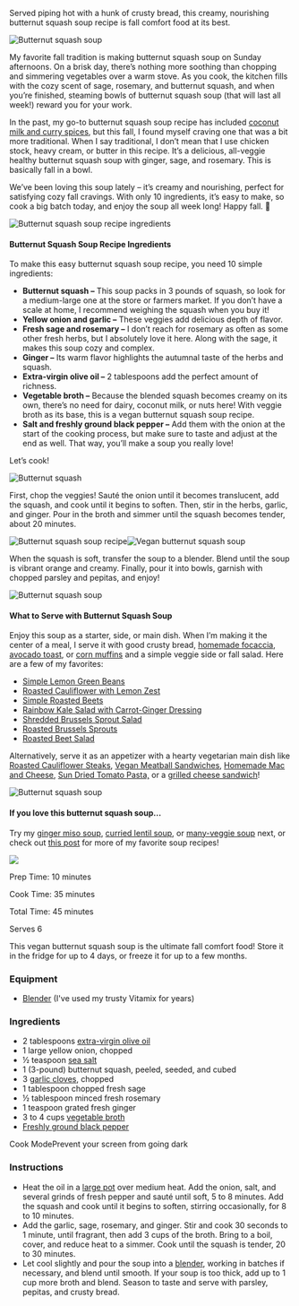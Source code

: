 Served piping hot with a hunk of crusty bread, this creamy, nourishing butternut
squash soup recipe is fall comfort food at its best.

![Butternut squash soup](Butternut%20Squash%20Soup%20Recipe%20-%20Love%20and%20Lemons/butternut-squash-soup.jpg 'Butternut Squash Soup')

My favorite fall tradition is making butternut squash soup on Sunday afternoons.
On a brisk day, there’s nothing more soothing than chopping and simmering
vegetables over a warm stove. As you cook, the kitchen fills with the cozy scent
of sage, rosemary, and butternut squash, and when you’re finished, steaming
bowls of butternut squash soup (that will last all week!) reward you for your
work.

In the past, my go-to butternut squash soup recipe has included
[coconut milk and curry spices](https://www.loveandlemons.com/red-curry-kuri-squash-soup/),
but this fall, I found myself craving one that was a bit more traditional. When
I say traditional, I don’t mean that I use chicken stock, heavy cream, or butter
in this recipe. It’s a delicious, all-veggie healthy butternut squash soup with
ginger, sage, and rosemary. This is basically fall in a bowl.

We’ve been loving this soup lately – it’s creamy and nourishing, perfect for
satisfying cozy fall cravings. With only 10 ingredients, it’s easy to make, so
cook a big batch today, and enjoy the soup all week long! Happy fall. 🙂

![Butternut squash soup recipe ingredients](Butternut%20Squash%20Soup%20Recipe%20-%20Love%20and%20Lemons/image.svg+xml 'Butternut Squash Soup')

#### Butternut Squash Soup Recipe Ingredients

To make this easy butternut squash soup recipe, you need 10 simple ingredients:

- **Butternut squash –** This soup packs in 3 pounds of squash, so look for a
  medium-large one at the store or farmers market. If you don’t have a scale at
  home, I recommend weighing the squash when you buy it!
- **Yellow onion and garlic –** These veggies add delicious depth of flavor.
- **Fresh sage and rosemary –** I don’t reach for rosemary as often as some
  other fresh herbs, but I absolutely love it here. Along with the sage, it
  makes this soup cozy and complex.
- **Ginger –** Its warm flavor highlights the autumnal taste of the herbs and
  squash.
- **Extra-virgin olive oil –** 2 tablespoons add the perfect amount of richness.
- **Vegetable broth –** Because the blended squash becomes creamy on its own,
  there’s no need for dairy, coconut milk, or nuts here! With veggie broth as
  its base, this is a vegan butternut squash soup recipe.
- **Salt and freshly ground black pepper –** Add them with the onion at the
  start of the cooking process, but make sure to taste and adjust at the end as
  well. That way, you’ll make a soup you really love!

Let’s cook!

![Butternut squash](Butternut%20Squash%20Soup%20Recipe%20-%20Love%20and%20Lemons/image.1.svg+xml 'Butternut Squash Soup')

First, chop the veggies! Sauté the onion until it becomes translucent, add the
squash, and cook until it begins to soften. Then, stir in the herbs, garlic, and
ginger. Pour in the broth and simmer until the squash becomes tender, about 20
minutes.

![Butternut squash soup recipe](Butternut%20Squash%20Soup%20Recipe%20-%20Love%20and%20Lemons/image.2.svg+xml 'Butternut Squash Soup')![Vegan butternut squash soup](Butternut%20Squash%20Soup%20Recipe%20-%20Love%20and%20Lemons/image.3.svg+xml 'Butternut Squash Soup')

When the squash is soft, transfer the soup to a blender. Blend until the soup is
vibrant orange and creamy. Finally, pour it into bowls, garnish with chopped
parsley and pepitas, and enjoy!

![Butternut squash soup](Butternut%20Squash%20Soup%20Recipe%20-%20Love%20and%20Lemons/image.4.svg+xml 'Butternut Squash Soup')

#### What to Serve with Butternut Squash Soup

Enjoy this soup as a starter, side, or main dish. When I’m making it the center
of a meal, I serve it with good crusty bread,
[homemade focaccia](https://www.loveandlemons.com/focaccia/),
[avocado toast](https://www.loveandlemons.com/avocado-toast/), or
[corn muffins](https://www.loveandlemons.com/cornbread-muffins/) and a simple
veggie side or fall salad. Here are a few of my favorites:

- [Simple Lemon Green Beans](https://www.loveandlemons.com/simple-lemon-green-beans/)
- [Roasted Cauliflower with Lemon Zest](https://www.loveandlemons.com/roasted-cauliflower/)
- [Simple Roasted Beets](https://www.loveandlemons.com/simple-roasted-beets/)
- [Rainbow Kale Salad with Carrot-Ginger Dressing](https://www.loveandlemons.com/kale-salad/)
- [Shredded Brussels Sprout Salad](https://www.loveandlemons.com/shredded-brussels-sprout-salad-cranberry/)
- [Roasted Brussels Sprouts](https://www.loveandlemons.com/brussel-sprouts/)
- [Roasted Beet Salad](https://www.loveandlemons.com/roasted-beet-salad/)

Alternatively, serve it as an appetizer with a hearty vegetarian main dish like
[Roasted Cauliflower Steaks](https://www.loveandlemons.com/roasted-cauliflower-steaks/), [Vegan Meatball Sandwiches](https://www.loveandlemons.com/vegan-meatballs/),
[Homemade Mac and Cheese](https://www.loveandlemons.com/mac-and-cheese/), [Sun Dried Tomato Pasta,](https://www.loveandlemons.com/sun-dried-tomato-pasta/)
or a
[grilled cheese sandwich](https://www.loveandlemons.com/apple-sage-grilled-cheese/)!

![Butternut squash soup](Butternut%20Squash%20Soup%20Recipe%20-%20Love%20and%20Lemons/image.5.svg+xml 'Butternut Squash Soup')

#### If you love this butternut squash soup…

Try my [ginger miso soup](https://www.loveandlemons.com/ginger-miso-soup/),
[curried lentil soup](https://www.loveandlemons.com/best-lentil-soup/), or
[many-veggie soup](https://www.loveandlemons.com/many-veggie-vegetable-soup/)
next, or check out [this post](https://www.loveandlemons.com/soup-recipes/) for
more of my favorite soup recipes!

![](Butternut%20Squash%20Soup%20Recipe%20-%20Love%20and%20Lemons/butternut-squash-soup-recipe-150x150.jpg)

Prep Time: 10 minutes

Cook Time: 35 minutes

Total Time: 45 minutes

Serves 6

This vegan butternut squash soup is the ultimate fall comfort food! Store it in
the fridge for up to 4 days, or freeze it for up to a few months.

### Equipment

- [Blender](https://www.amazon.com/Vitamix-A3500-Professional-Grade-Container-Stainless/dp/B09TS1KKHV?&linkCode=sl1&tag=loveandlemobl-at-rc-eqli-20&linkId=47b116cff788db40e1949febcd87cab9&language=en_US&ref_=as_li_ss_tl)
  (I've used my trusty Vitamix for years)

### Ingredients

- 2 tablespoons
  [extra-virgin olive oil](https://www.target.com/p/graza-sizzle-extra-virgin-olive-oil-for-cooking-750ml/-/A-88686389?aflt=cse)
- 1 large yellow onion, chopped
- ½ teaspoon
  [sea salt](https://www.amazon.com/365-Everyday-Value-Salt-Fine/dp/B074J7X1DW?&linkCode=sl1&tag=loveandlemobl-at-rc-ingli-20&linkId=8f6a13f00ff77c4b50139a7ddcd95527&language=en_US&ref_=as_li_ss_tl)
- 1 (3-pound) butternut squash, peeled, seeded, and cubed
- 3
  [garlic cloves](https://www.amazon.com/365-Everyday-Value-Organic-Garlic/dp/B07NR3LF35?&linkCode=ll1&tag=loveandlemobl-at-rc-ingli-20&linkId=f3310820ef59a21009aafde5d188109c&language=en_US&ref_=as_li_ss_tl),
  chopped
- 1 tablespoon chopped fresh sage
- ½ tablespoon minced fresh rosemary
- 1 teaspoon grated fresh ginger
- 3 to 4 cups
  [vegetable broth](https://www.amazon.com/365-Everyday-Value-Organic-Vegetable/dp/B074VDHXHB?&linkCode=sl1&tag=loveandlemobl-20&linkId=aed19db3717e5f73e58e4bc8b4fdd81e&language=en_US&ref_=as_li_ss_tl)
- [Freshly ground black pepper](https://www.amazon.com/Frontier-Pepper-Medium-1-8-Ounce-Bottle/dp/B0001M113C?&linkCode=sl1&tag=loveandlemobl-at-rc-ingli-20&linkId=425920749191bb00c5b44bbe7fb5cb9f&language=en_US&ref_=as_li_ss_tl)

Cook ModePrevent your screen from going dark

### Instructions

- Heat the oil in a [large pot](https://amzn.to/3Dpum8J) over medium heat. Add
  the onion, salt, and several grinds of fresh pepper and sauté until soft, 5 to
  8 minutes. Add the squash and cook until it begins to soften, stirring
  occasionally, for 8 to 10 minutes.
- Add the garlic, sage, rosemary, and ginger. Stir and cook 30 seconds to 1
  minute, until fragrant, then add 3 cups of the broth. Bring to a boil, cover,
  and reduce heat to a simmer. Cook until the squash is tender, 20 to 30
  minutes.
- Let cool slightly and pour the soup into a [blender](https://amzn.to/3Dno6hS),
  working in batches if necessary, and blend until smooth. If your soup is too
  thick, add up to 1 cup more broth and blend. Season to taste and serve with
  parsley, pepitas, and crusty bread.
